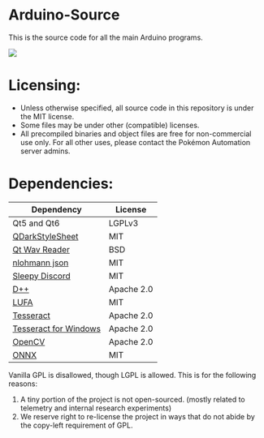 # Arduino-Source

This is the source code for all the main Arduino programs.

[<img src="https://canary.discordapp.com/api/guilds/695809740428673034/widget.png?style=banner2">](https://discord.gg/cQ4gWxN)


# Licensing:
- Unless otherwise specified, all source code in this repository is under the MIT license.
- Some files may be under other (compatible) licenses.
- All precompiled binaries and object files are free for non-commercial use only. For all other uses, please contact the Pokémon Automation server admins.

# Dependencies:

| **Dependency** | **License** |
| --- | --- |
| Qt5 and Qt6 | LGPLv3 |
| [QDarkStyleSheet](https://github.com/ColinDuquesnoy/QDarkStyleSheet) | MIT |
| [Qt Wav Reader](https://code.qt.io/cgit/qt/qtmultimedia.git/tree/examples/multimedia/spectrum/app/wavfile.cpp?h=5.15) | BSD |
| [nlohmann json](https://github.com/nlohmann/json) | MIT |
| [Sleepy Discord](https://github.com/yourWaifu/sleepy-discord) | MIT |
| [D++](https://github.com/brainboxdotcc/DPP) | Apache 2.0 |
| [LUFA](https://github.com/abcminiuser/lufa) | MIT |
| [Tesseract](https://github.com/tesseract-ocr/tesseract) | Apache 2.0 |
| [Tesseract for Windows](https://github.com/peirick/Tesseract-OCR_for_Windows) | Apache 2.0 |
| [OpenCV](https://github.com/opencv/opencv) | Apache 2.0 |
| [ONNX](https://github.com/microsoft/onnxruntime) | MIT |

Vanilla GPL is disallowed, though LGPL is allowed. This is for the following reasons:
1. A tiny portion of the project is not open-sourced. (mostly related to telemetry and internal research experiments)
2. We reserve right to re-license the project in ways that do not abide by the copy-left requirement of GPL.
